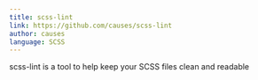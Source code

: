 ```yaml
---
title: scss-lint
link: https://github.com/causes/scss-lint
author: causes
language: SCSS
---
```


scss-lint is a tool to help keep your SCSS files clean and readable

